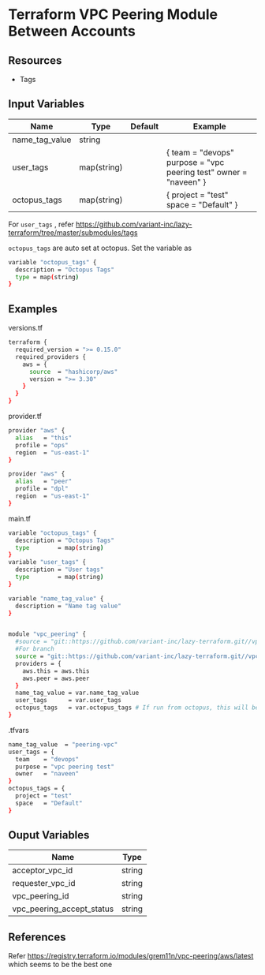 # Terraform VPC Peering Module Between Accounts

## Resources

* Tags

## Input Variables

| Name            | Type        | Default | Example                                                                         |
|-----------------|-------------|---------|---------------------------------------------------------------------------------|
| name_tag_value  | string      |         |                                                                                 |
| user_tags       | map(string) |         | {   team    =  "devops"   purpose =  "vpc peering test"   owner   =  "naveen" } |
| octopus_tags    | map(string) |         | {   project         =  "test"   space           =  "Default" }                  |

For `user_tags` , refer <https://github.com/variant-inc/lazy-terraform/tree/master/submodules/tags>

`octopus_tags` are auto set at octopus. Set the variable as

```bash
variable "octopus_tags" {
  description = "Octopus Tags"
  type = map(string)
}
```

## Examples

versions.tf

```bash
terraform {
  required_version = ">= 0.15.0"
  required_providers {
    aws = {
      source  = "hashicorp/aws"
      version = ">= 3.30"
    }
  }
}
```

provider.tf

```bash
provider "aws" {
  alias   = "this"
  profile = "ops"
  region  = "us-east-1"
}

provider "aws" {
  alias   = "peer"
  profile = "dpl"
  region  = "us-east-1"
}
```

main.tf

```bash
variable "octopus_tags" {
  description = "Octopus Tags"
  type        = map(string)
}
variable "user_tags" {
  description = "User tags"
  type        = map(string)
}

variable "name_tag_value" {
  description = "Name tag value"
}


module "vpc_peering" {
  #source = "git::https://github.com/variant-inc/lazy-terraform.git//vpc_peering?ref=v1"
  #For branch
  source = "git::https://github.com/variant-inc/lazy-terraform.git//vpc_peering?ref=feature/CLOUD-756-vpc-peering-with-name-tag"
  providers = {
    aws.this = aws.this
    aws.peer = aws.peer
  }
  name_tag_value = var.name_tag_value
  user_tags      = var.user_tags
  octopus_tags   = var.octopus_tags # If run from octopus, this will be auto set
}
```

.tfvars

```bash
name_tag_value  = "peering-vpc"
user_tags = {
  team    = "devops"
  purpose = "vpc peering test"
  owner   = "naveen"
}
octopus_tags = {
  project = "test"
  space   = "Default"
}
```

## Ouput Variables

| Name                      | Type   |
|---------------------------|--------|
| acceptor_vpc_id           | string |
| requester_vpc_id          | string |
| vpc_peering_id            | string |
| vpc_peering_accept_status | string |

## References

Refer <https://registry.terraform.io/modules/grem11n/vpc-peering/aws/latest> which seems to be the best one
